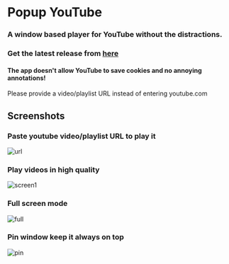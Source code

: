 # Popup YouTube

### A window based player for YouTube without the distractions.
### Get the latest release from [here](https://github.com/codingotaku/Popup-Youtube-Updated/releases/latest)

#### The app doesn't allow YouTube to save cookies and no annoying annotations!
Please provide a video/playlist URL instead of entering youtube.com

## Screenshots

### Paste youtube video/playlist URL to play it
![url](https://user-images.githubusercontent.com/10434256/46915046-a2b2cf80-cfc3-11e8-8c99-539d6ba94138.png)

### Play videos in high quality
![screen1](https://user-images.githubusercontent.com/10434256/46915044-a21a3900-cfc3-11e8-8e2b-2fde1b8c8259.png)

### Full screen mode
![full](https://user-images.githubusercontent.com/10434256/46915042-9fb7df00-cfc3-11e8-8f2a-4f9aec8e82d9.png)

### Pin window keep it always on top
![pin](https://user-images.githubusercontent.com/10434256/46915043-a181a280-cfc3-11e8-9a2d-b9c736b9335f.png)
